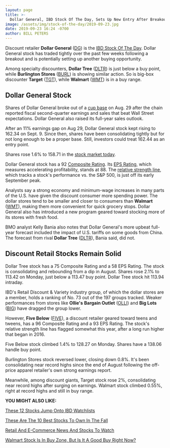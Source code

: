 ```yaml
---
layout: page
title: >-
  Dollar General, IBD Stock Of The Day, Sets Up New Entry After Breakout
image: /assets/img/stock-of-the-day/2019-09-23.jpg
date: 2019-09-23 16:24 -0700
author: BILL PETERS
---
```







Discount retailer **Dollar General** ([DG](https://research.investors.com/quote.aspx?symbol=DG)) is the [IBD Stock Of The Day](https://www.investors.com/research/ibd-stock-of-the-day/). Dollar General stock has traded tightly over the past few weeks following a breakout and is potentially setting up another buying opportunity.




Among specialty discounters, **Dollar Tree** ([DLTR](https://research.investors.com/quote.aspx?symbol=DLTR)) is just below a buy point, while **Burlington Stores** ([BURL](https://research.investors.com/quote.aspx?symbol=BURL)) is showing similar action. So is big-box discounter **Target** ([TGT](https://research.investors.com/quote.aspx?symbol=TGT)), while **Walmart** ([WMT](https://research.investors.com/quote.aspx?symbol=WMT)) is in a buy range.


Dollar General Stock
--------------------


Shares of Dollar General broke out of a [cup base](https://www.investors.com/how-to-invest/investors-corner/investing-202-why-some-great-cup-bases-dont-form-a-handle/) on Aug. 29 after the chain reported fiscal second-quarter earnings and sales that beat Wall Street expectations. Dollar General also raised its full-year sales outlook.


After an 11% earnings gap on Aug 29, Dollar General stock kept rising to 162.34 on Sept. 9. Since then, shares have been consolidating tightly but for not long enough to be a proper base. Still, investors could treat 162.44 as an entry point.



Shares rose 1.6% to 158.71 in the [stock market today](http://investors.com/stock-market-today).


Dollar General stock has a 92 [Composite Rating](https://www.investors.com/how-to-invest/investors-corner/how-to-research-growth-stocks/). Its [EPS Rating](https://www.investors.com/ibd-university/find-evaluate-stocks/exclusive-ratings/), which measures accelerating profitability, stands at 88. The [relative strength line](https://www.investors.com/how-to-invest/investors-corner/a-stock-breakout-specialty-tool-the-relative-strength-line/), which tracks a stock's performance vs. the S&P 500, is just off its early September peak.


Analysts say a strong economy and minimum-wage increases in many parts of the U.S. have given the discount consumer more spending power. The dollar stores tend to be smaller and closer to consumers than **Walmart** ([WMT](https://research.investors.com/quote.aspx?symbol=WMT)), making them more convenient for quick grocery stops. Dollar General also has introduced a new program geared toward stocking more of its stores with fresh food.


BMO analyst Kelly Bania also notes that Dollar General's more upbeat full-year forecast included the impact of U.S. tariffs on some goods from China. The forecast from rival **Dollar Tree** ([DLTR](https://research.investors.com/quote.aspx?symbol=DLTR)), Bania said, did not.


Discount Retail Stocks Remain Solid
-----------------------------------


Dollar Tree stock has a 75 Composite Rating and a 58 EPS Rating. The stock is consolidating and rebounding from a dip in August. Shares rose 2.1% to 113.42 on Monday, just below a 113.47 buy point. Dollar Tree stock hit 113.94 intraday.



IBD's Retail Discount & Variety industry group, of which the dollar stores are a member, holds a ranking of No. 73 out of the 197 groups tracked. Weaker performances from stores like **Ollie's** **Bargain Outlet** ([OLLI](https://research.investors.com/quote.aspx?symbol=OLLI)) and **Big Lots** ([BIG](https://research.investors.com/quote.aspx?symbol=BIG)) have dragged the group lower.


However, **Five Below** ([FIVE](https://research.investors.com/quote.aspx?symbol=FIVE)), a discount retailer geared toward teens and tweens, has a 96 Composite Rating and a 93 EPS Rating. The stock's relative strength line has flagged somewhat this year, after a long run higher that began in 2016.


Five Below stock climbed 1.4% to 128.27 on Monday. Shares have a 138.06 handle buy point.


Burlington Stores stock reversed lower, closing down 0.8%. It's been consolidating near record highs since the end of August following the off-price apparel retailer's own strong earnings report.


Meanwhile, among discount giants, Target stock rose 2%, consolidating near record highs after surging on earnings. Walmart stock climbed 0.55%, right at record highs and still in buy range.


**YOU MIGHT ALSO LIKE:**


[These 12 Stocks Jump Onto IBD Watchlists](https://www.investors.com/stock-lists/microsoft-other-stocks-jump-ibd-stock-watchlists/)


[These Are The 10 Best Stocks To Own In The Fall](https://www.investors.com/etfs-and-funds/sectors/sp-500-stocks-best-to-own-fall/)


[Retail And E-Commerce News And Stocks To Watch](https://www.investors.com/news/retail-and-e-commerce-stocks-and-industry-news/)


[Walmart Stock Is In Buy Zone, But Is It A Good Buy Right Now?](https://www.investors.com/research/walmart-stock-good-buy/)




